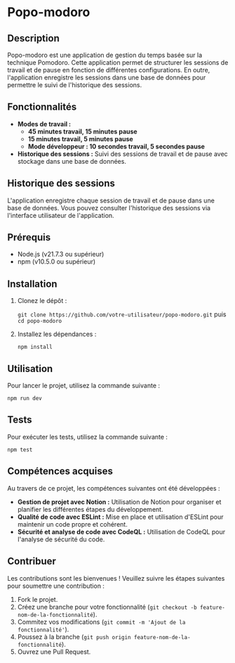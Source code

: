 # Popo-modoro

## Description

Popo-modoro est une application de gestion du temps basée sur la technique Pomodoro. Cette application permet de structurer les sessions de travail et de pause en fonction de différentes configurations. En outre, l'application enregistre les sessions dans une base de données pour permettre le suivi de l'historique des sessions.

## Fonctionnalités

-   **Modes de travail :**
    -   **45 minutes travail, 15 minutes pause**
    -   **15 minutes travail, 5 minutes pause**
    -   **Mode développeur : 10 secondes travail, 5 secondes pause**
-   **Historique des sessions :** Suivi des sessions de travail et de pause avec stockage dans une base de données.
  
## Historique des sessions

L'application enregistre chaque session de travail et de pause dans une base de données. Vous pouvez consulter l'historique des sessions via l'interface utilisateur de l'application.

## Prérequis

-   Node.js (v21.7.3 ou supérieur)
-   npm (v10.5.0 ou supérieur)

## Installation

1.  Clonez le dépôt :
    
    `git clone https://github.com/votre-utilisateur/popo-modoro.git` 
puis
    `cd popo-modoro` 
    
2.  Installez les dépendances :
    
    
    `npm install` 
    

## Utilisation

Pour lancer le projet, utilisez la commande suivante :

`npm run dev` 

## Tests

Pour exécuter les tests, utilisez la commande suivante :


`npm test` 


## Compétences acquises

Au travers de ce projet, les compétences suivantes ont été développées :

-   **Gestion de projet avec Notion :** Utilisation de Notion pour organiser et planifier les différentes étapes du développement.
-   **Qualité de code avec ESLint :** Mise en place et utilisation d'ESLint pour maintenir un code propre et cohérent.
-   **Sécurité et analyse de code avec CodeQL :** Utilisation de CodeQL pour l'analyse de sécurité du code.

## Contribuer

Les contributions sont les bienvenues ! Veuillez suivre les étapes suivantes pour soumettre une contribution :

1.  Fork le projet.
2.  Créez une branche pour votre fonctionnalité (`git checkout -b feature-nom-de-la-fonctionnalité`).
3.  Commitez vos modifications (`git commit -m 'Ajout de la fonctionnalité'`).
4.  Poussez à la branche (`git push origin feature-nom-de-la-fonctionnalité`).
5.  Ouvrez une Pull Request.
